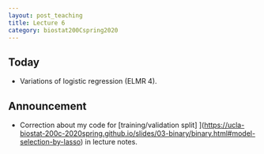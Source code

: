 ```yaml
---
layout: post_teaching
title: Lecture 6
category: biostat200Cspring2020
---
```


## Today

* Variations of logistic regression (ELMR 4).

## Announcement

* Correction about my code for [training/validation split] ](https://ucla-biostat-200c-2020spring.github.io/slides/03-binary/binary.html#model-selection-by-lasso) in lecture notes.


